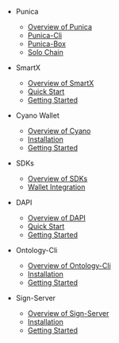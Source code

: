 - Punica
  - [Overview of Punica](docs-en/Punica/punica.md)
  - [Punica-Cli](docs-en/Punica/punica-cli.md)
  - [Punica-Box](docs-en/Punica/punica-box.md)
  - [Solo Chain](docs-en/Punica/solo-chain.md)

- SmartX
  - [Overview of SmartX](docs-en/SmartX/overview.md)
  - [Quick Start](docs-en/SmartX/quickstart.md)
  - [Getting Started](docs-en/SmartX/getting-started.md)

- Cyano Wallet
  - [Overview of Cyano](docs-en/Cyano/overview.md)
  - [Installation](docs-en/Cyano/installation.md)
  - [Getting Started](docs-en/Cyano/getting-started.md)

- SDKs
  - [Overview of SDKs](docs-en/SDKs/SDKs.md)
  - [Wallet Integration](docs-en/SDKs/wallet-intergration.md)

- DAPI
  - [Overview of DAPI](docs-en/dApi/overview.md)
  - [Quick Start](docs-en/dApi/quickstart.md)
  - [Getting Started](docs-en/dApi/getting-started.md)

- Ontology-Cli
  - [Overview of Ontology-Cli](docs-en/OntologyCli/overview.md)
  - [Installation](docs-en/OntologyCli/installation.md)
  - [Getting Started](docs-en/OntologyCli/getting-started.md)

- Sign-Server
  - [Overview of Sign-Server](docs-en/SignServer/overview.md)
  - [Installation](docs-en/SignServer/installation.md)
  - [Getting Started](docs-en/SignServer/getting-started.md)
